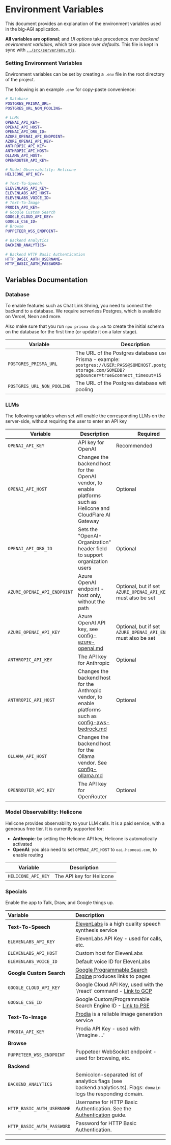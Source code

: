 # Environment Variables

This document provides an explanation of the environment variables used in the big-AGI application.

**All variables are optional**; and _UI options_ take precedence over _backend environment variables_,
which take place over _defaults_. This file is kept in sync with [`../src/server/env.mjs`](../src/server/env.mjs).

### Setting Environment Variables

Environment variables can be set by creating a `.env` file in the root directory of the project.

The following is an example `.env` for copy-paste convenience:

```bash
# Database
POSTGRES_PRISMA_URL=
POSTGRES_URL_NON_POOLING=

# LLMs
OPENAI_API_KEY=
OPENAI_API_HOST=
OPENAI_API_ORG_ID=
AZURE_OPENAI_API_ENDPOINT=
AZURE_OPENAI_API_KEY=
ANTHROPIC_API_KEY=
ANTHROPIC_API_HOST=
OLLAMA_API_HOST=
OPENROUTER_API_KEY=

# Model Observability: Helicone
HELICONE_API_KEY=

# Text-To-Speech
ELEVENLABS_API_KEY=
ELEVENLABS_API_HOST=
ELEVENLABS_VOICE_ID=
# Text-To-Image
PRODIA_API_KEY=
# Google Custom Search
GOOGLE_CLOUD_API_KEY=
GOOGLE_CSE_ID=
# Browse
PUPPETEER_WSS_ENDPOINT=

# Backend Analytics
BACKEND_ANALYTICS=

# Backend HTTP Basic Authentication
HTTP_BASIC_AUTH_USERNAME=
HTTP_BASIC_AUTH_PASSWORD=
```

## Variables Documentation

### Database

To enable features such as Chat Link Shring, you need to connect the backend to a database. We require
serverless Postgres, which is available on Vercel, Neon and more.

Also make sure that you run `npx prisma db:push` to create the initial schema on the database for the
first time (or update it on a later stage).

| Variable                   | Description                                                                                                                                                     |
|----------------------------|-----------------------------------------------------------------------------------------------------------------------------------------------------------------|
| `POSTGRES_PRISMA_URL`      | The URL of the Postgres database used by Prisma - example: `postgres://USER:PASS@SOMEHOST.postgres.vercel-storage.com/SOMEDB?pgbouncer=true&connect_timeout=15` |
| `POSTGRES_URL_NON_POOLING` | The URL of the Postgres database without pooling                                                                                                                |

### LLMs

The following variables when set will enable the corresponding LLMs on the server-side, without
requiring the user to enter an API key

| Variable                    | Description                                                                                                                   | Required                                                          |
|-----------------------------|-------------------------------------------------------------------------------------------------------------------------------|-------------------------------------------------------------------|
| `OPENAI_API_KEY`            | API key for OpenAI                                                                                                            | Recommended                                                       |
| `OPENAI_API_HOST`           | Changes the backend host for the OpenAI vendor, to enable platforms such as Helicone and CloudFlare AI Gateway                | Optional                                                          |
| `OPENAI_API_ORG_ID`         | Sets the "OpenAI-Organization" header field to support organization users                                                     | Optional                                                          |
| `AZURE_OPENAI_API_ENDPOINT` | Azure OpenAI endpoint - host only, without the path                                                                           | Optional, but if set `AZURE_OPENAI_API_KEY` must also be set      |
| `AZURE_OPENAI_API_KEY`      | Azure OpenAI API key, see [config-azure-openai.md](config-azure-openai.md)                                                    | Optional, but if set `AZURE_OPENAI_API_ENDPOINT` must also be set |
| `ANTHROPIC_API_KEY`         | The API key for Anthropic                                                                                                     | Optional                                                          |
| `ANTHROPIC_API_HOST`        | Changes the backend host for the Anthropic vendor, to enable platforms such as [config-aws-bedrock.md](config-aws-bedrock.md) | Optional                                                          |
| `OLLAMA_API_HOST`           | Changes the backend host for the Ollama vendor. See [config-ollama.md](config-ollama.md)                                      |                                                                   |
| `OPENROUTER_API_KEY`        | The API key for OpenRouter                                                                                                    | Optional                                                          |

### Model Observability: Helicone

Helicone provides observability to your LLM calls. It is a paid service, with a generous free tier.
It is currently supported for:

- **Anthropic**: by setting the Helicone API key, Helicone is automatically activated
- **OpenAI**: you also need to set `OPENAI_API_HOST` to `oai.hconeai.com`, to enable routing

| Variable           | Description              |
|--------------------|--------------------------|
| `HELICONE_API_KEY` | The API key for Helicone |

### Specials

Enable the app to Talk, Draw, and Google things up.

| Variable                   | Description                                                                                                             |
|:---------------------------|:------------------------------------------------------------------------------------------------------------------------|
| **Text-To-Speech**         | [ElevenLabs](https://elevenlabs.io/) is a high quality speech synthesis service                                         |
| `ELEVENLABS_API_KEY`       | ElevenLabs API Key - used for calls, etc.                                                                               |
| `ELEVENLABS_API_HOST`      | Custom host for ElevenLabs                                                                                              |
| `ELEVENLABS_VOICE_ID`      | Default voice ID for ElevenLabs                                                                                         |
| **Google Custom Search**   | [Google Programmable Search Engine](https://programmablesearchengine.google.com/about/)  produces links to pages        |
| `GOOGLE_CLOUD_API_KEY`     | Google Cloud API Key, used with the '/react' command - [Link to GCP](https://console.cloud.google.com/apis/credentials) |
| `GOOGLE_CSE_ID`            | Google Custom/Programmable Search Engine ID - [Link to PSE](https://programmablesearchengine.google.com/)               |
| **Text-To-Image**          | [Prodia](https://prodia.com/) is a reliable image generation service                                                    |
| `PRODIA_API_KEY`           | Prodia API Key - used with '/imagine ...'                                                                               |
| **Browse**                 |                                                                                                                         |
| `PUPPETEER_WSS_ENDPOINT`   | Puppeteer WebSocket endpoint - used for browsing, etc.                                                                  |
| **Backend**                |                                                                                                                         | 
| `BACKEND_ANALYTICS`        | Semicolon-separated list of analytics flags (see backend.analytics.ts). Flags: `domain` logs the responding domain.     |
| `HTTP_BASIC_AUTH_USERNAME` | Username for HTTP Basic Authentication. See the [Authentication](deploy-authentication.md) guide.                       |
| `HTTP_BASIC_AUTH_PASSWORD` | Password for HTTP Basic Authentication.                                                                                 |

---




